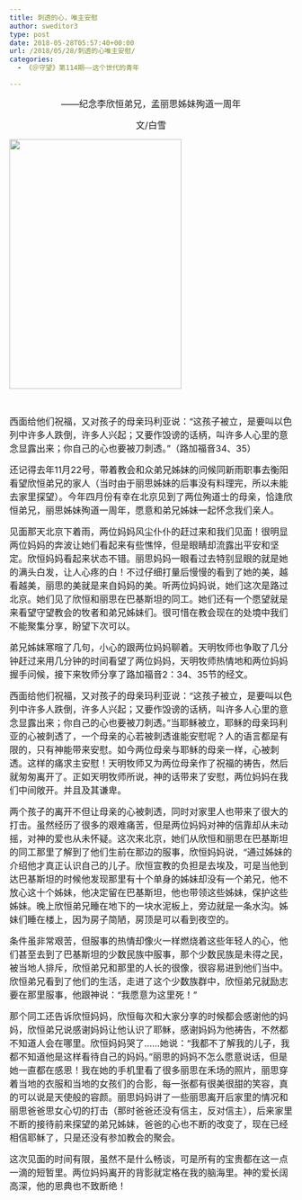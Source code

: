 ```yaml
---
title: 刺透的心，唯主安慰
author: sweditor3
type: post
date: 2018-05-28T05:57:40+00:00
url: /2018/05/28/刺透的心唯主安慰/
categories:
  - 《＠守望》第114期——这个世代的青年

---
```

<p style="text-align: center;">
  <span style="font-size: 12pt;">——纪念李欣恒弟兄，孟丽思姊妹殉道一周年</span>
</p>

<p style="text-align: center;">
  <span style="font-size: 12pt;">文/白雪</span>
</p>

<img class="aligncenter  wp-image-16219" src="http://t5.shwchurch.org/wp-content/uploads/2017/12/微信图片_20171229160159.jpg" alt="" width="306" height="444" />

&nbsp;

<span style="font-size: 12pt;">西面给他们祝福，又对孩子的母亲玛利亚说：“这孩子被立，是要叫以色列中许多人跌倒，许多人兴起；又要作毁谤的话柄，叫许多人心里的意念显露出来；你自己的心也要被刀刺透。”（路加福音34、35）</span>

<span style="font-size: 12pt;">还记得去年11月22号，带着教会和众弟兄姊妹的问候同新雨职事去衡阳看望欣恒弟兄的家人（当时由于丽思姊妹的后事没有料理完，所以未能去家里探望）。今年四月份有幸在北京见到了两位殉道士的母亲，恰逢欣恒弟兄，丽思姊妹殉道一周年，愿意和弟兄姊妹一起怀念我们亲人。</span>

<span style="font-size: 12pt;">见面那天北京下着雨，两位妈妈风尘仆仆的赶过来和我们见面！很明显两位妈妈的奔波让她们看起来有些憔悴，但是眼睛却流露出平安和坚定。欣恒妈妈看起来状态不错。丽思妈妈一眼看过去特别显眼的就是她的满头白发，让人心疼的白！不过仔细打量后慢慢的看到了她的美，越看越美，丽思的美就是来自妈妈的美。听两位妈妈说，她们这次是路过北京。她们见了欣恒和丽思在巴基斯坦的同工。她们还有一个愿望就是来看望守望教会的牧者和弟兄姊妹们。很可惜在教会现在的处境中我们不能聚集分享，盼望下次可以。</span>

<span style="font-size: 12pt;">弟兄姊妹寒暄了几句，小心的跟两位妈妈聊着。天明牧师也争取了几分钟赶过来用几分钟的时间看望了两位妈妈，天明牧师热情地和两位妈妈握手问候，接下来牧师分享了路加福音2：34、35节的经文。</span>

<span style="font-size: 12pt;">西面给他们祝福，又对孩子的母亲玛利亚说：“这孩子被立，是要叫以色列中许多人跌倒，许多人兴起；又要作毁谤的话柄，叫许多人心里的意念显露出来；你自己的心也要被刀刺透。”当耶稣被立，耶稣的母亲玛利亚的心被刺透了，一个母亲的心若被刺透谁能安慰呢？人的语言都是有限的，只有神能带来安慰。如今两位母亲与耶稣的母亲一样，心被刺透。这样的痛求主安慰！天明牧师又为两位母亲作了祝福的祷告，然后就匆匆离开了。正如天明牧师所说，神的话带来了安慰，两位妈妈在我们中间敞开。并且及其谦卑。</span>

<span style="font-size: 12pt;">两个孩子的离开不但让母亲的心被刺透，同时对家里人也带来了很大的打击。虽然经历了很多的艰难痛苦，但是两位妈妈对神的信靠却从未动摇，对神的爱也从未怀疑。这次来北京，她们从欣恒和丽思在巴基斯坦的同工那里了解到了他们生前在那边的服事，欣恒妈妈说，“通过姊妹的介绍他才真正认识自己的儿子。欣恒宣教的负担是去埃及，可是当他到达巴基斯坦的时候他发现那里有十个单身的姊妹却没有一个弟兄，他不放心这十个姊妹，他决定留在巴基斯坦，他也带领这些姊妹，保护这些姊妹。晚上欣恒弟兄睡在地下的一块水泥板上，旁边就是一条水沟。姊妹们睡在楼上，因为房子简陋，房顶是可以看到夜空的。</span>

<span style="font-size: 12pt;">条件虽非常艰苦，但服事的热情却像火一样燃烧着这些年轻人的心，他们甚至去到了巴基斯坦的少数民族中服事，那个少数民族是未得之民，被当地人排斥，欣恒弟兄和那里的人长的很像，很容易进到他们当中。欣恒弟兄看到了他们的生活，走进了这个少数族群中，欣恒弟兄就励志要在那里服事，他跟神说：“我愿意为这里死！”</span>

<span style="font-size: 12pt;">那个同工还告诉欣恒妈妈，欣恒每次和大家分享的时候都会感谢他的妈妈，欣恒弟兄说感谢妈妈让他认识了耶稣，感谢妈妈为他祷告，不然都不知道人会在哪里。欣恒妈妈哭了……她说：“我都不了解我的儿子，我都不知道他是这样看待自己的妈妈。”丽思的妈妈不怎么愿意说话，但是她一直都在感恩！我在她的手机里看了很多丽思在禾场的照片，丽思穿着当地的衣服和当地的女孩们的合影，每一张都有很美很甜的笑容，真的可以说是天使般的容颜。丽思妈妈讲了一些丽思离开后家里的情况和丽思爸爸思女心切的打击（那时爸爸还没有信主，反对信主），后来家里不断的接待前来探望的弟兄姊妹，爸爸的心也不断的改变了，现在已经相信耶稣了，只是还没有参加教会的聚会。</span>

<span style="font-size: 12pt;">这次见面的时间有限，虽然不是什么畅谈，可是所有的宝贵都在这一点一滴的短暂里。两位妈妈离开的背影就定格在我的脑海里。神的爱长阔高深，他的恩典也不致断绝！</span>